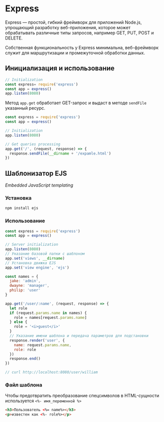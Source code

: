 # Express

Express — простой, гибкий фреймворк для приложений Node.js, упрощающий разработку веб-приложения, которое может обрабатывать различные типы запросов, например GET, PUT, POST и DELETE.

Собственная функциональность у Express минимальна, веб-фреймворк служит для маршрутизации и промежуточной обработки данных.

## Инициализация и использование

```javascript
// Initialization
const express= require('express')
const app = express()
app.listen(8080)
```

Метод `app.get` обработает GET-запрос и выдаст в методе `sendFile` указанный ресурс.

```javascript
const express = require('express')
const app = express()

// Initialization
app.listen(8080)

// Get queries processing
app.get('/', (request, response) => {
  response.sendFile(__dirname + '/expamle.html')
})
```
## Шаблонизатор EJS
*Embedded JavaScript templating*

### Установка
```bash
npm install ejs
```

### Использование

```javascript
const express = require('express')
const app = express()

// Server initialization
app.listen(8080)
// Указание базовой папки с шаблоном
app.set('views', __dirname)
// Установка движка EJS
app.set('view engine', 'ejs')

const names = {
  jake: 'admin',
  dwayne: 'manager',
  philip: 'user'
}

app.get('/user/:name', (request, response) => {
  let role
  if (request.params.name in names) {
    role = names[request.params.name]
  } else {
    role = '<i>guest</i>'
  }
  // Указание имени шаблона и передача параметров для подстановки
  response.render('user', {
    name: request.params.name,
    role: role
  })
  response.end()
})

// curl http://localhost:8080/user/william

```

### Файл шаблона

Чтобы предотвратить преобразование
спецсимволов в HTML-сущности
используется `<%- имя_переменной %>`

```html
<h3>Пользователь <%= name%></h3>
<p>известен как <%- role%></p>
```
